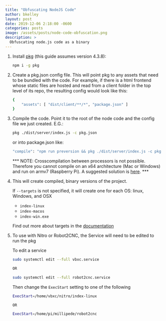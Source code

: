```yaml
---
title: "Obfuscating NodeJS Code"
author: bkelley
layout: post
date: 2019-12-06 2:18:00 -0600
categories: posts
image: /assets/posts/node-code-obfuscation.png
description: >
  Obfuscating node.js code as a binary
---
```


1. Install [pkg](https://www.npmjs.com/package/pkg) (this guide assumes version 4.3.8):

   ```bash
   npm i -g pkg
   ```

2. Create a pkg.json config file. This will point pkg to any assets that need
   to be bundled with the code. For example, if there is a html frontend whose
   static files are hosted and read from a client folder in the top level
   of its repo, the resulting config would look like this:

   ```bash
   {
       "assets": [ "dist/client/**/*", "package.json" ]
   }
   ```

3. Compile the code. Point it to the root of the node code and the config
   file we just created. E.G.:

   ```bash
   pkg ./dist/server/index.js -c pkg.json
   ```

   or into package.json like:

   ```bash
   "compile": "npm run preversion && pkg ./dist/server/index.js -c pkg.json --targets linux-armv7 --output pkg/robot2cnc"
   ```

   *** NOTE: Crosscompilation between processors is not possible. Therefore you cannot compile on an x64 architecture (Mac or Windows) and run on armv7 (Raspberry Pi). A suggested solution is [here](https://github.com/zeit/pkg/issues/145). ***

4. This will create compiled, binary versions of the project.

    If `--targets` is not specified, it will create one for each OS: linux, Windows, and OSX

    - `index-linux`
    - `index-macos`
    - `index-win.exe`

    Find out more about targets in the [documentation](https://github.com/zeit/pkg#targets)

5. To use with Nitro or Robot2CNC, the Service will need to be edited to run the pkg

    To edit a service

    ```bash
    sudo systemctl edit --full vbxc.service

    OR

    sudo systemctl edit --full robot2cnc.service
    ```

    Then change the `ExecStart` setting to one of the following

    ```bash
    ExecStart=/home/vbxc/nitro/index-linux

    OR

    ExecStart=/home/pi/millipede/robot2cnc
    ```
